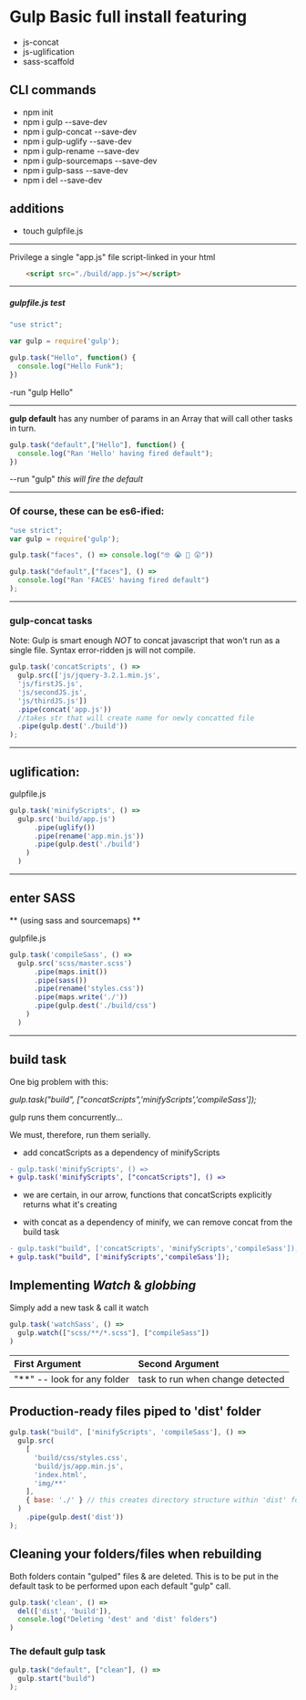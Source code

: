 # Gulp Basic full install featuring

* js-concat
* js-uglification
* sass-scaffold

## CLI commands

+ npm init
+ npm i gulp --save-dev
+ npm i gulp-concat --save-dev
+ npm i gulp-uglify --save-dev
+ npm i gulp-rename --save-dev
+ npm i gulp-sourcemaps --save-dev
+ npm i gulp-sass --save-dev
+ npm i del --save-dev

## additions

+ touch gulpfile.js

---
Privilege a single "app.js" file script-linked in your html
```html
    <script src="./build/app.js"></script>
```
---
##### *gulpfile.js test*

```js
"use strict";

var gulp = require('gulp');

gulp.task("Hello", function() {
  console.log("Hello Funk");
})
```
-run "gulp Hello"

---

**gulp default** has any number of params in an Array that will call other tasks in turn.

```js
gulp.task("default",["Hello"], function() {
  console.log("Ran 'Hello' having fired default");
})
```

--run "gulp" *this will fire the default*

---
### Of course, these can be es6-ified:
```js
"use strict";
var gulp = require('gulp');

gulp.task("faces", () => console.log("🤓 😭 🤣 😲"))

gulp.task("default",["faces"], () =>
  console.log("Ran 'FACES' having fired default")
);
```
---
### gulp-concat tasks

Note: Gulp is smart enough *NOT* to concat javascript that won't run as a single file. Syntax error-ridden js will not compile.

```js
gulp.task('concatScripts', () =>
  gulp.src(['js/jquery-3.2.1.min.js',
  'js/firstJS.js',
  'js/secondJS.js',
  'js/thirdJS.js'])
  .pipe(concat('app.js'))
  //takes str that will create name for newly concatted file
  .pipe(gulp.dest('./build'))
);
```

---
## uglification:

gulpfile.js
```js
gulp.task('minifyScripts', () =>
  gulp.src('build/app.js')
      .pipe(uglify())
      .pipe(rename('app.min.js'))
      .pipe(gulp.dest('./build')
    )
  )
```

---

## enter SASS

** (using sass and sourcemaps) **

gulpfile.js
```js
gulp.task('compileSass', () =>
  gulp.src('scss/master.scss')
      .pipe(maps.init())
      .pipe(sass())
      .pipe(rename('styles.css'))
      .pipe(maps.write('./'))
      .pipe(gulp.dest('./build/css')
    )
  )
```

---
## build task

One big problem with this:

*gulp.task("build", ["concatScripts",'minifyScripts','compileSass']);*

gulp runs them concurrently...

We must, therefore, run them serially.
+ add concatScripts as a dependency of minifyScripts
```diff
- gulp.task('minifyScripts', () =>
+ gulp.task('minifyScripts', ["concatScripts"], () =>

```
+ we are certain, in our arrow, functions that concatScripts explicitly returns what it's creating

+ with concat as a dependency of minify, we can remove concat from the build task
```diff
- gulp.task("build", ['concatScripts', 'minifyScripts','compileSass']);
+ gulp.task("build", ['minifyScripts','compileSass']);
```

## Implementing *Watch* & *globbing* 

Simply add a new task & call it watch
```js
gulp.task('watchSass', () =>
  gulp.watch(["scss/**/*.scss"], ["compileSass"])
)
```


|First Argument|Second Argument|
|:-----------|:-------|
|"**" -- look for any folder|task to run when change detected|


## Production-ready files piped to 'dist' folder
```js
gulp.task("build", ['minifyScripts', 'compileSass'], () =>
  gulp.src(
    [
      'build/css/styles.css',
      'build/js/app.min.js',
      'index.html',
      'img/**'
    ],
    { base: './' } // this creates directory structure within 'dist' folder
  )
    .pipe(gulp.dest('dist'))
);
```


## Cleaning your folders/files when rebuilding
Both folders contain "gulped" files & are deleted.
This is to be put in the default task to be performed upon each default "gulp" call.
```js
gulp.task('clean', () =>
  del(['dist', 'build']),
  console.log("Deleting 'dest' and 'dist' folders")
)
```

### The default gulp task
```js
gulp.task("default", ["clean"], () =>
  gulp.start("build")
);
```

